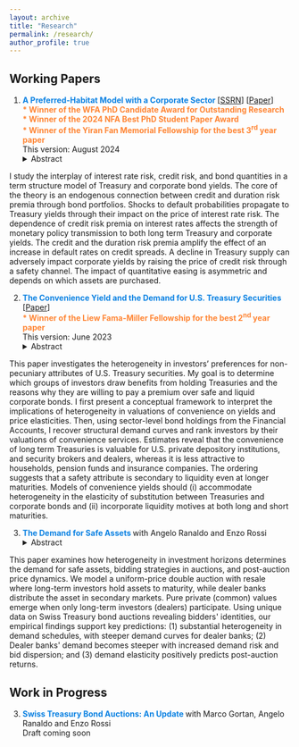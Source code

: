 ```yaml
---
layout: archive
title: "Research"
permalink: /research/
author_profile: true
---
```



## Working Papers

1. <span style="color:#0a81e2; font-weight:bold;">  A Preferred-Habitat Model with a Corporate Sector </span> \[[SSRN](https://papers.ssrn.com/sol3/papers.cfm?abstract_id=4603103)\] \[[Paper](../files/CavaleriFilippo_PHMCS.pdf)\]<br>
  <span style="color:rgba(255, 102, 0, 0.8); font-size:14px; font-weight:bold;"> * Winner of the WFA PhD Candidate Award for Outstanding Research</span><br>
  <span style="color:rgba(255, 102, 0, 0.8); font-size:14px; font-weight:bold;"> * Winner of the 2024 NFA Best PhD Student Paper Award </span><br>
  <span style="color:rgba(255, 102, 0, 0.8); font-size:14px; font-weight:bold;"> * Winner of the Yiran Fan Memorial Fellowship for the best 3<sup>rd</sup> year paper</span><br> 
  <span style="font-size:14px"> This version: August 2024 </span>
    <details><summary>Abstract</summary>   
I study the interplay of interest rate risk, credit risk, and bond quantities in a term structure model of Treasury and corporate bond yields. The core of the theory is an endogenous connection between credit and duration risk premia through  bond  portfolios. Shocks to  default probabilities propagate to Treasury yields through their impact on the price of interest rate risk. The dependence of credit risk premia on interest rates affects the strength of monetary policy transmission to both long term Treasury and corporate yields.  The credit and the duration risk premia amplify the effect of an increase in default rates on credit spreads.  A decline in Treasury supply can adversely impact corporate yields by raising the  price of credit risk through a safety channel. The impact of quantitative easing is asymmetric and depends on which assets are purchased. </details>
<!--- <font size = "1"> Presentations: AFA 2024 PhD Poster Session (scheduled), SEA 2023, 18th EGSC Washington University in St. Louis, Yiran Fan Memorial Conference, Chicago Booth. </font> --->


2.  <span style="color:#0a81e2; font-weight:bold;">The Convenience Yield and the Demand for U.S. Treasury Securities  </span> \[[Paper](../files/CavaleriFilippo_CYAGT.pdf)\]<br>
    <span style="color:rgba(255, 102, 0, 0.8); font-size:14px; font-weight:bold;"> * Winner of the Liew Fama-Miller Fellowship for the best 2<sup>nd</sup> year paper</span><br>
   <span style="font-size:14px"> This version: June 2023 </span>
     <details><summary>Abstract</summary>   
This paper investigates the heterogeneity in investors’ preferences for non-pecuniary attributes of U.S. Treasury securities. My goal is to determine which groups of investors draw benefits from holding Treasuries and the reasons why they are willing to pay a premium over safe and liquid corporate bonds. I first present a conceptual framework to interpret the implications of heterogeneity in valuations of convenience on yields and price elasticities. Then, using sector-level bond holdings from the Financial Accounts, I recover structural demand curves and rank investors by their valuations of convenience services. Estimates reveal that the convenience of long term Treasuries is valuable for U.S. private depository institutions, and security brokers and dealers, whereas it is less attractive to households, pension funds and insurance companies. The ordering suggests that a safety attribute is secondary to liquidity even at longer maturities. Models of convenience yields should (i) accommodate heterogeneity in the elasticity of substitution between Treasuries and corporate bonds and (ii) incorporate liquidity motives at both long and short maturities. </details>
<!---    <font size = "1"> Presentations: 9th Annual USC Marshall Ph.D. Conference in Finance, SEA 2022, MFR 2022, Chicago Booth. </font>--->

3. <span style="color:#0a81e2; font-weight:bold;"> The Demand for Safe Assets </span> with Angelo Ranaldo and Enzo Rossi  <br>
     <details><summary>Abstract</summary>
This paper examines how heterogeneity in investment horizons determines the demand for safe assets, bidding strategies in auctions, and post-auction price dynamics. We model a uniform-price double auction with resale where long-term investors hold assets to maturity, while dealer banks distribute the asset in secondary markets. Pure private (common) values emerge when only long-term investors (dealers) participate. Using unique data on Swiss Treasury bond auctions revealing bidders' identities, our empirical findings support key predictions: (1) substantial heterogeneity in demand schedules, with steeper demand curves for dealer banks; (2) Dealer banks' demand becomes steeper with increased demand risk and bid dispersion; and (3) demand elasticity positively predicts post-auction returns. </details>



## Work in Progress
3. <span style="color:#0a81e2; font-weight:bold;"> Swiss Treasury Bond Auctions: An Update </span> with Marco Gortan, Angelo Ranaldo and Enzo Rossi  <br>
    <span style="font-size:14px"> Draft coming soon </span>
    
